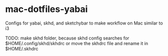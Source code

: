 # mac-dotfiles-yabai
Configs for yabai, skhd, and sketchybar to make workflow on Mac similar to i3

TODO: make skhd folder, because skhd config searches for $HOME/.config/skhd/skhdrc or move the skhdrc file and rename it in $HOME/.skhdrc

